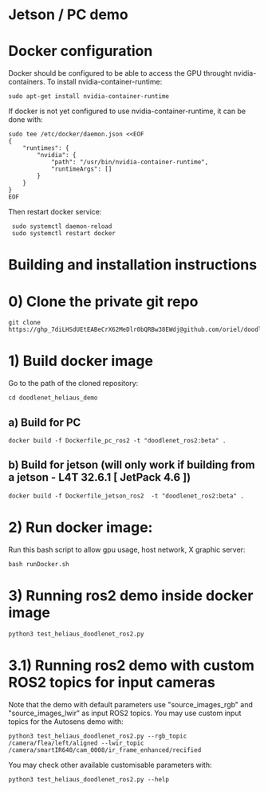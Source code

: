 # Jetson / PC demo

# Docker configuration

Docker should be configured to be able to access the GPU throught nvidia-containers. 
To install nvidia-container-runtime:
```
sudo apt-get install nvidia-container-runtime
```
If docker is not yet configured to use nvidia-container-runtime, it can be done with:

```
sudo tee /etc/docker/daemon.json <<EOF
{
    "runtimes": {
        "nvidia": {
            "path": "/usr/bin/nvidia-container-runtime",
            "runtimeArgs": []
        }
    }
}
EOF
```

Then restart docker service:

```
 sudo systemctl daemon-reload
 sudo systemctl restart docker
``` 

# Building and installation instructions

# 0) Clone the private git repo

```
git clone https://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@github.com/oriel/doodlenet_heliaus_demo.git
```

# 1) Build docker image

Go to the path of the cloned repository:

```
cd doodlenet_heliaus_demo
```

## a) Build for PC

```
docker build -f Dockerfile_pc_ros2 -t "doodlenet_ros2:beta" .
```

## b) Build for jetson (will only work if building from a jetson - L4T 32.6.1 [ JetPack 4.6 ])

```
docker build -f Dockerfile_jetson_ros2  -t "doodlenet_ros2:beta" .
```

# 2) Run docker image:

Run this bash script to allow gpu usage, host network, X graphic server:

```
bash runDocker.sh
```

# 3) Running ros2 demo inside docker image

```
python3 test_heliaus_doodlenet_ros2.py
```

# 3.1) Running ros2 demo with custom ROS2 topics for input cameras

Note that the demo with default parameters use "source_images_rgb" and "source_images_lwir" as input ROS2 topics.
You may use custom input topics for the Autosens demo with:

```
python3 test_heliaus_doodlenet_ros2.py --rgb_topic /camera/flea/left/aligned --lwir_topic /camera/smartIR640/cam_0008/ir_frame_enhanced/recified
```

You may check other available customisable parameters with:

```
python3 test_heliaus_doodlenet_ros2.py --help
```

